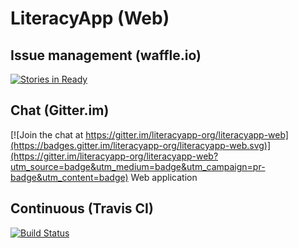 # LiteracyApp (Web)

## Issue management (waffle.io)
[![Stories in Ready](https://badge.waffle.io/literacyapp-org/literacyapp-web.png?label=ready&title=Ready)](https://waffle.io/literacyapp-org/literacyapp-web)

## Chat (Gitter.im)
[![Join the chat at https://gitter.im/literacyapp-org/literacyapp-web](https://badges.gitter.im/literacyapp-org/literacyapp-web.svg)](https://gitter.im/literacyapp-org/literacyapp-web?utm_source=badge&utm_medium=badge&utm_campaign=pr-badge&utm_content=badge)
Web application

## Continuous (Travis CI)
[![Build Status](https://travis-ci.org/literacyapp-org/literacyapp-web.svg)](https://travis-ci.org/literacyapp-org/literacyapp-web)
